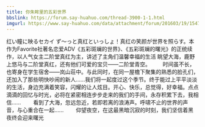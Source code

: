 ```yaml
---
title: 你朱眸里的五彩世界 
bbslink: https://forum.say-huahuo.com/thread-3900-1-1.html
imgurl: https://www.say-huahuo.com/data/attachment/forum/201603/19/154712vmpcrzc6op4rne0f.jpg
---
```


红い瞳に映るセカイ ず〜っと真红といっしょ！真红の笑颜が世界を照らす。本作为Favorite社著名恋爱ADV《五彩斑斓的世界》、《五彩斑斓的曙光》的正统续作，以人气女主二阶堂真红为主，讲述了主角们温馨幸福的生活
眺望大海，鹿野上悠马与二阶堂真红，还有他们可爱的宝贝——二阶堂青空。
　　时间虽不长，也寄身在学生宿舍——岚山荘中。与此同时，在同一屋檐下聚集的熟悉的脸孔们，还加入了那些明快吵闹的新人……我们将一起度过这个季节。终于能过上平平淡淡的生活，身边充满着笑容，闪耀的让人炫目。开心、快乐，总觉得，好幸福。点点滴滴的回忆与时光，必将在紧密相连步步走来的我们的手间，永存积累下去，我相信……
　　看到了大海，忽远忽近，若即若离的浪涛声。呼啸不止的世界的声音，与心重合在一起……
　　仰望夜空，在这最黑暗沉寂的时刻，我们坚信着黑夜终会迎来曙光<!--more-->
